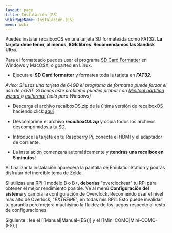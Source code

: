 ```yaml
---
layout: page
title: Instalación (ES)
wikiPageName: Instalación-(ES)
menu: wiki
---
```


Puedes instalar recalboxOS en una tarjeta SD formateada como FAT32.
**La tarjeta debe tener, al menos, 8GB libres. Recomendamos las Sandisk Ultra.**

Para el formateado puedes usar el programa [SD Card Formatter](https://www.sdcard.org/downloads/formatter_4/) en Windows y MacOSX, o gparted en Linux.

* Ejecuta el **SD Card formatter** y formatea toda la tarjeta en _**FAT32**_.

_Aviso: Si usas una tarjeta de 64GB el programa de formateo puede forzar el uso de exFAT. Si tienes este problema puedes probar con [Minitool partition wizard ](http://www.partitionwizard.com/free-partition-manager.html) o [guiformat](http://www.ridgecrop.demon.co.uk/index.htm?guiformat.htm) (solo para Windows)_

* Descarga el archivo recalboxOS.zip de la última versión de recalboxOS haciendo click [aquí](https://github.com/digitalLumberjack/recalbox-os/releases)

* Descomprime el archivo _**recalboxOS.zip**_ y copia todos los archivos descomprimidos a tu SD.

* Introduce la tarjeta en tu Raspberry Pi, conecta el HDMI y el adaptador de corriente.

* La instalación comenzará automáticamente y ¡**tendrás una recalbox en 5 minutos**!

Al finalizar la instalación aparecerá la pantalla de EmulationStation y podrás disfrutar del increíble tema de Zelda.

Si utilizas una RPi 1 modelo B o B+, **deberías** "overclockear" tu RPi para obtener el mejor rendimiento posible. Ve al menú **Configuración del sistema** y cambia la configuración de Overclock.
Recomiendo usar el nivel mas alto de Overlock, "*EXTREME*", en todas mis RPi1. Esto puede invalidar tu garantía pero mejora muchísimo la fluidez de los juegos respecto al resto de configuraciones.

Siguiente : lee el [[Manual|Manual-(ES)]] y el [[Mini COMO|Mini-COMO-(ES)]] 

